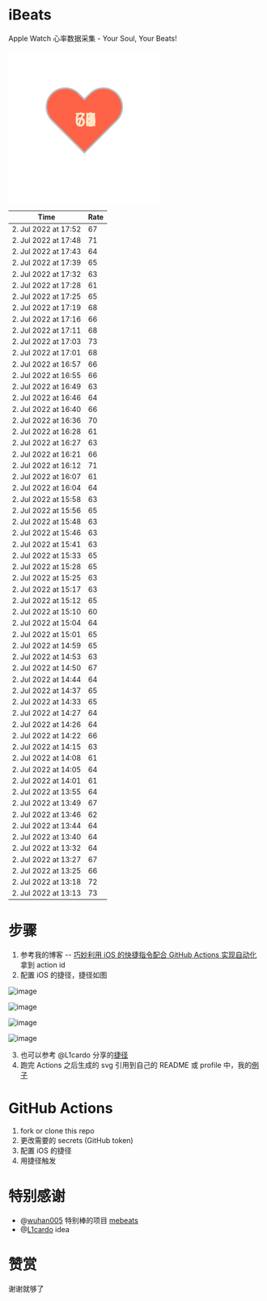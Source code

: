 # iBeats
Apple Watch 心率数据采集 - Your Soul, Your Beats!

![](./files/heart.svg)

<!--START_SECTION:my_heart_rate-->
| Time | Rate | 
 | ---- | ---- | 
| 2. Jul 2022 at 17:52 | 67 |
| 2. Jul 2022 at 17:48 | 71 |
| 2. Jul 2022 at 17:43 | 64 |
| 2. Jul 2022 at 17:39 | 65 |
| 2. Jul 2022 at 17:32 | 63 |
| 2. Jul 2022 at 17:28 | 61 |
| 2. Jul 2022 at 17:25 | 65 |
| 2. Jul 2022 at 17:19 | 68 |
| 2. Jul 2022 at 17:16 | 66 |
| 2. Jul 2022 at 17:11 | 68 |
| 2. Jul 2022 at 17:03 | 73 |
| 2. Jul 2022 at 17:01 | 68 |
| 2. Jul 2022 at 16:57 | 66 |
| 2. Jul 2022 at 16:55 | 66 |
| 2. Jul 2022 at 16:49 | 63 |
| 2. Jul 2022 at 16:46 | 64 |
| 2. Jul 2022 at 16:40 | 66 |
| 2. Jul 2022 at 16:36 | 70 |
| 2. Jul 2022 at 16:28 | 61 |
| 2. Jul 2022 at 16:27 | 63 |
| 2. Jul 2022 at 16:21 | 66 |
| 2. Jul 2022 at 16:12 | 71 |
| 2. Jul 2022 at 16:07 | 61 |
| 2. Jul 2022 at 16:04 | 64 |
| 2. Jul 2022 at 15:58 | 63 |
| 2. Jul 2022 at 15:56 | 65 |
| 2. Jul 2022 at 15:48 | 63 |
| 2. Jul 2022 at 15:46 | 63 |
| 2. Jul 2022 at 15:41 | 63 |
| 2. Jul 2022 at 15:33 | 65 |
| 2. Jul 2022 at 15:28 | 65 |
| 2. Jul 2022 at 15:25 | 63 |
| 2. Jul 2022 at 15:17 | 63 |
| 2. Jul 2022 at 15:12 | 65 |
| 2. Jul 2022 at 15:10 | 60 |
| 2. Jul 2022 at 15:04 | 64 |
| 2. Jul 2022 at 15:01 | 65 |
| 2. Jul 2022 at 14:59 | 65 |
| 2. Jul 2022 at 14:53 | 63 |
| 2. Jul 2022 at 14:50 | 67 |
| 2. Jul 2022 at 14:44 | 64 |
| 2. Jul 2022 at 14:37 | 65 |
| 2. Jul 2022 at 14:33 | 65 |
| 2. Jul 2022 at 14:27 | 64 |
| 2. Jul 2022 at 14:26 | 64 |
| 2. Jul 2022 at 14:22 | 66 |
| 2. Jul 2022 at 14:15 | 63 |
| 2. Jul 2022 at 14:08 | 61 |
| 2. Jul 2022 at 14:05 | 64 |
| 2. Jul 2022 at 14:01 | 61 |
| 2. Jul 2022 at 13:55 | 64 |
| 2. Jul 2022 at 13:49 | 67 |
| 2. Jul 2022 at 13:46 | 62 |
| 2. Jul 2022 at 13:44 | 64 |
| 2. Jul 2022 at 13:40 | 64 |
| 2. Jul 2022 at 13:32 | 64 |
| 2. Jul 2022 at 13:27 | 67 |
| 2. Jul 2022 at 13:25 | 66 |
| 2. Jul 2022 at 13:18 | 72 |
| 2. Jul 2022 at 13:13 | 73 |

<!--END_SECTION:my_heart_rate-->

# 步骤
1. 参考我的博客 -- [巧妙利用 iOS 的快捷指令配合 GitHub Actions 实现自动化](https://github.com/yihong0618/gitblog/issues/198) 拿到 action id
2. 配置 iOS 的捷径，捷径如图

![image](https://user-images.githubusercontent.com/15976103/122154218-0db0b480-ce97-11eb-93bb-5aec07c558dc.png)

![image](https://user-images.githubusercontent.com/15976103/122154236-186b4980-ce97-11eb-8e4b-70551a0391ae.png)

![image](https://user-images.githubusercontent.com/15976103/122154268-2d47dd00-ce97-11eb-902e-3acf292265a9.png)

![image](https://user-images.githubusercontent.com/15976103/122174055-fa144680-ceb4-11eb-9be2-3eb83cd516f7.png)

3. 也可以参考 @L1cardo 分享的[捷径](https://www.icloud.com/shortcuts/6ab6047b459c41ad822ad6b94b1c03d4)
4. 跑完 Actions 之后生成的 svg 引用到自己的 README 或 profile 中，我的[例子](https://github.com/yihong0618) 

# GitHub Actions

1. fork or clone this repo
2. 更改需要的 secrets (GitHub token)
3. 配置 iOS 的捷径
4. 用捷径触发

# 特别感谢
- @[wuhan005](https://github.com/wuhan005) 特别棒的项目 [mebeats](https://github.com/wuhan005/mebeats)
- @[L1cardo](https://github.com/L1cardo) idea

# 赞赏
谢谢就够了
